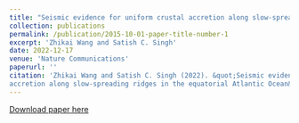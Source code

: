```yaml
---
title: "Seismic evidence for uniform crustal accretion along slow-spreading ridges in the equatorial Atlantic Ocean"
collection: publications
permalink: /publication/2015-10-01-paper-title-number-1
excerpt: 'Zhikai Wang and Satish C. Singh'
date: 2022-12-17
venue: 'Nature Communications'
paperurl: ''
citation: 'Zhikai Wang and Satish C. Singh (2022). &quot;Seismic evidence for uniform crustal
accretion along slow-spreading ridges in the equatorial Atlantic Ocean&quot; <i>, Nature Communications</i>. 13, 7809.'
---
```

[Download paper here](https://doi.org/10.1038/s41467-022-35459-z)
